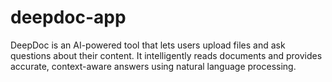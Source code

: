# deepdoc-app
DeepDoc is an AI-powered tool that lets users upload files and ask questions about their content. It intelligently reads documents and provides accurate, context-aware answers using natural language processing.
